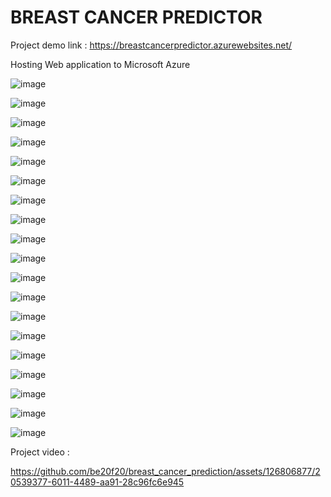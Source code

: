 # BREAST CANCER PREDICTOR


Project demo link :  https://breastcancerpredictor.azurewebsites.net/

Hosting Web application to Microsoft Azure


![image](https://github.com/be20f20/breast_cancer_prediction/assets/126806877/20e0a130-587c-4c08-923d-6bc78b620d80)

![image](https://github.com/be20f20/breast_cancer_prediction/assets/126806877/7e11d10f-9206-4e36-93e7-0fdf553f5c90)

![image](https://github.com/be20f20/breast_cancer_prediction/assets/126806877/7c156a5a-da62-4306-87bc-759d0a22508e)

![image](https://github.com/be20f20/breast_cancer_prediction/assets/126806877/2fe74933-535d-4b29-ab55-f610d36c004a)

![image](https://github.com/be20f20/breast_cancer_prediction/assets/126806877/8e4a9cb6-9554-4e8a-b307-9c62a56dc5c7)

![image](https://github.com/be20f20/breast_cancer_prediction/assets/126806877/fbafaa87-915f-4d2a-904c-e49d46acf6f8)

![image](https://github.com/be20f20/breast_cancer_prediction/assets/126806877/3cd9d750-3fca-4fb5-9366-d56567dc04f8)

![image](https://github.com/be20f20/breast_cancer_prediction/assets/126806877/48c9e946-2cad-42d7-a2b0-1cd12bb040f7)

![image](https://github.com/be20f20/breast_cancer_prediction/assets/126806877/a83a98af-5d49-4873-960c-88ede8aa7942)

![image](https://github.com/be20f20/breast_cancer_prediction/assets/126806877/434651df-9220-4751-868c-a78d6c8c8845)

![image](https://github.com/be20f20/breast_cancer_prediction/assets/126806877/58a90e0d-d3a9-4e8c-8aa8-ea08feadf0b1)

![image](https://github.com/be20f20/breast_cancer_prediction/assets/126806877/cc7dbfa2-2d30-4c97-8a57-21a8e6fb5617)

![image](https://github.com/be20f20/breast_cancer_prediction/assets/126806877/8230693b-0c7f-4a9d-bfb6-0aed0ac0a3f8)

![image](https://github.com/be20f20/breast_cancer_prediction/assets/126806877/8ac846c0-bca8-415f-91af-de70849a3861)

![image](https://github.com/be20f20/breast_cancer_prediction/assets/126806877/857de873-3c88-4b85-8e08-cc43287b824d)

![image](https://github.com/be20f20/breast_cancer_prediction/assets/126806877/bfbac92a-5093-41e9-be32-f466021fcd87)

![image](https://github.com/be20f20/breast_cancer_prediction/assets/126806877/00633795-86db-44c3-9ce7-db95d98d7737)

![image](https://github.com/be20f20/breast_cancer_prediction/assets/126806877/b77d7ee1-c4e4-467d-b214-b4800f5cf652)

![image](https://github.com/be20f20/breast_cancer_prediction/assets/126806877/9b7aa77f-747a-45de-a0ec-f00e355812cf)

Project video :

https://github.com/be20f20/breast_cancer_prediction/assets/126806877/20539377-6011-4489-aa91-28c96fc6e945


